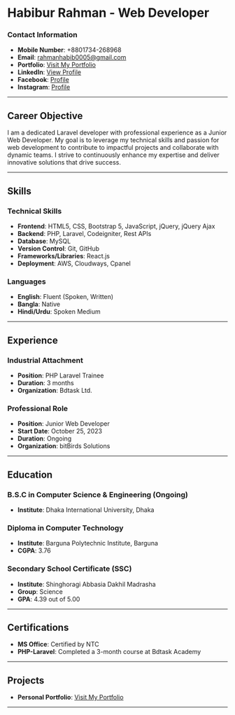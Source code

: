 # Habibur Rahman - Web Developer

### Contact Information
- **Mobile Number**: +8801734-268968
- **Email**: [rahmanhabib0005@gmail.com](mailto:rahmanhabib0005@gmail.com)
- **Portfolio**: [Visit My Portfolio](https://rahmanhabib0005.github.io/rahmanhabib0005/)
- **LinkedIn**: [View Profile](https://www.linkedin.com/in/habibur-rahman-5b292b263)
- **Facebook**: [Profile](https://www.facebook.com/rahmanhabib0005?mibextid=ZbWKwL)
- **Instagram**: [Profile](https://www.instagram.com/rahmanhabib0005)

---

## Career Objective
I am a dedicated Laravel developer with professional experience as a Junior Web Developer. My goal is to leverage my technical skills and passion for web development to contribute to impactful projects and collaborate with dynamic teams. I strive to continuously enhance my expertise and deliver innovative solutions that drive success.

---

## Skills

### Technical Skills
- **Frontend**: HTML5, CSS, Bootstrap 5, JavaScript, jQuery, jQuery Ajax
- **Backend**: PHP, Laravel, Codeigniter, Rest APIs
- **Database**: MySQL
- **Version Control**: Git, GitHub
- **Frameworks/Libraries**: React.js
- **Deployment**: AWS, Cloudways, Cpanel

### Languages
- **English**: Fluent (Spoken, Written)
- **Bangla**: Native
- **Hindi/Urdu**: Spoken Medium

---

## Experience

### Industrial Attachment
- **Position**: PHP Laravel Trainee  
- **Duration**: 3 months  
- **Organization**: Bdtask Ltd.

### Professional Role
- **Position**: Junior Web Developer  
- **Start Date**: October 25, 2023  
- **Duration**: Ongoing  
- **Organization**: bitBirds Solutions

---

## Education

### B.S.C in Computer Science & Engineering (Ongoing)
- **Institute**: Dhaka International University, Dhaka

### Diploma in Computer Technology
- **Institute**: Barguna Polytechnic Institute, Barguna  
- **CGPA**: 3.76

### Secondary School Certificate (SSC)
- **Institute**: Shinghoragi Abbasia Dakhil Madrasha  
- **Group**: Science  
- **GPA**: 4.39 out of 5.00

---

## Certifications
- **MS Office**: Certified by NTC
- **PHP-Laravel**: Completed a 3-month course at Bdtask Academy

---

## Projects
- **Personal Portfolio**: [Visit My Portfolio](https://rahmanhabib0005.github.io/rahmanhabib0005/)
---
